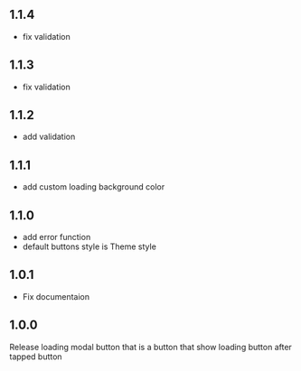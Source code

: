 ## 1.1.4
- fix validation

## 1.1.3
- fix validation

## 1.1.2
- add validation

## 1.1.1
- add custom loading background color

## 1.1.0
- add error function
- default buttons style is Theme style

## 1.0.1
- Fix documentaion

## 1.0.0
Release loading modal button that is a button that show loading button after tapped button

